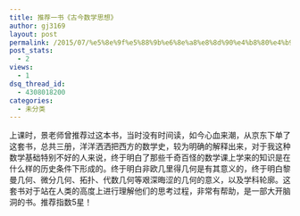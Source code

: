 ```yaml
---
title: 推荐一书《古今数学思想》
author: gj3169
layout: post
permalink: /2015/07/%e5%8e%9f%e5%88%9b%e6%8e%a8%e8%8d%90%e4%b8%80%e4%b9%a6%e3%80%8a%e5%8f%a4%e4%bb%8a%e6%95%b0%e5%ad%a6%e6%80%9d%e6%83%b3%e3%80%8b/
post_stats:
  - 2
views:
  - 1
dsq_thread_id:
  - 4308018200
categories:
  - 未分类
---
```

上课时，景老师曾推荐过这本书，当时没有时间读，如今心血来潮，从京东下单了这套书，总共三册，洋洋洒洒把西方的数学史，较为明确的解释出来，对于我这种数学基础特别不好的人来说，终于明白了那些千奇百怪的数学课上学来的知识是在什么样的历史条件下形成的。终于明白非欧几里得几何是有其意义的，终于明白黎曼几何、微分几何、拓扑、代数几何等艰深晦涩的几何的意义，以及学科轮廓。这套书对于站在人类的高度上进行理解他们的思考过程，非常有帮助，是一部大开脑洞的书。推荐指数5星！
